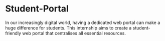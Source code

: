 # Student-Portal
In our increasingly digital world, having a dedicated web portal can make a huge difference for students. This internship aims to create a student- friendly web portal that centralises all essential resources.
